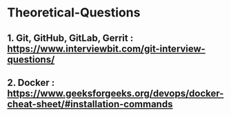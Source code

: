 # Theoretical-Questions
## 1. Git, GitHub, GitLab, Gerrit : https://www.interviewbit.com/git-interview-questions/
## 2. Docker : https://www.geeksforgeeks.org/devops/docker-cheat-sheet/#installation-commands
